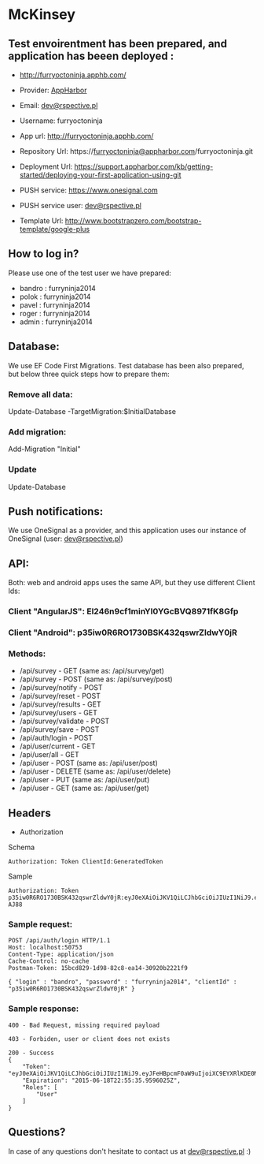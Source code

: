 # McKinsey

## Test envoirentment has been prepared, and application has beeen deployed :
- http://furryoctoninja.apphb.com/

- Provider: [AppHarbor](https://appharbor.com)

- Email: dev@rspective.pl

- Username: furryoctoninja

- App url:	http://furryoctoninja.apphb.com/

- Repository Url: https://furryoctoninja@appharbor.com/furryoctoninja.git

- Deployment Url: https://support.appharbor.com/kb/getting-started/deploying-your-first-application-using-git

- PUSH service: https://www.onesignal.com

- PUSH service user: dev@rspective.pl

- Template Url: http://www.bootstrapzero.com/bootstrap-template/google-plus

## How to log in? 
Please use one of the test user we have prepared:

- bandro	: furryninja2014
- polok		: furryninja2014
- pavel		: furryninja2014
- roger		: furryninja2014
- admin		: furryninja2014

## Database: 
We use EF Code First Migrations. Test database has been also prepared, but below three quick steps how to prepare them:

### Remove all data:
Update-Database -TargetMigration:$InitialDatabase 

### Add migration:
Add-Migration "Initial"

### Update
Update-Database

## Push notifications:
We use OneSignal as a provider, and this application uses our instance of OneSignal (user: dev@rspective.pl)

## API:
Both: web and android apps uses the same API, but they use different Client Ids:

### Client "AngularJS": El246n9cf1minYI0YGcBVQ8971fK8Gfp
### Client "Android": p35iw0R6RO1730BSK432qswrZldwY0jR

### Methods:

- /api/survey - GET (same as: /api/survey/get)
- /api/survey - POST (same as: /api/survey/post)
- /api/survey/notify - POST
- /api/survey/reset - POST
- /api/survey/results - GET
- /api/survey/users - GET
- /api/survey/validate - POST
- /api/survey/save - POST
- /api/auth/login - POST
- /api/user/current - GET
- /api/user/all - GET
- /api/user - POST (same as: /api/user/post)
- /api/user - DELETE (same as: /api/user/delete)
- /api/user - PUT (same as: /api/user/put)
- /api/user - GET (same as: /api/user/get)

## Headers

- Authorization

Schema

```
Authorization: Token ClientId:GeneratedToken
```

Sample

```
Authorization: Token p35iw0R6RO1730BSK432qswrZldwY0jR:eyJ0eXAiOiJKV1QiLCJhbGciOiJIUzI1NiJ9.eyJFeHBpcmF0aW9uIjoiXC9EYXRlKDE0MzQ2Njg0ODU2MDcpXC8iLCJDbGllbnQiOiJhbmRyb2lkbW9iaWxlIiwiVXNlcklkIjoxLCJSb2xlcyI6WyJVc2VyIl19.NOfH0mZP0qqIaXNvJTHGy4jubNBMkaG5phlN1t-AJ88
```

### Sample request:

```
POST /api/auth/login HTTP/1.1
Host: localhost:50753
Content-Type: application/json
Cache-Control: no-cache
Postman-Token: 15bcd829-1d98-82c8-ea14-30920b2221f9

{ "login" : "bandro", "password" : "furryninja2014", "clientId" : "p35iw0R6RO1730BSK432qswrZldwY0jR" }
```

### Sample response:

```
400 - Bad Request, missing required payload
```

```
403 - Forbiden, user or client does not exists
```

```
200 - Success
{
    "Token": "eyJ0eXAiOiJKV1QiLCJhbGciOiJIUzI1NiJ9.eyJFeHBpcmF0aW9uIjoiXC9EYXRlKDE0MzQ2Njg0NDA1MjQpXC8iLCJDbGllbnQiOiJhbmRyb2lkbW9iaWxlIiwiVXNlcklkIjoxLCJSb2xlcyI6WyJVc2VyIl19.lunA5forY3VlaewaguFXr3nPfNKXQfXbPClY3p7pDyY",
    "Expiration": "2015-06-18T22:55:35.9596025Z",
    "Roles": [
        "User"
    ]
}
```

## Questions?
In case of any questions don't hesitate to contact us at dev@rspective.pl :)